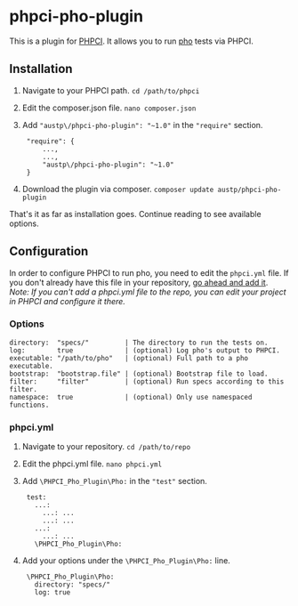 # phpci-pho-plugin
This is a plugin for [PHPCI](https://github.com/block8/phpci). It allows you
to run [pho](https://github.com/danielstjules/pho) tests via PHPCI.

## Installation
1. Navigate to your PHPCI path. `cd /path/to/phpci`
2. Edit the composer.json file. `nano composer.json`
3. Add `"austp\/phpci-pho-plugin": "~1.0"` in the `"require"` section.

        "require": {
            ...,
            ...,
            "austp\/phpci-pho-plugin": "~1.0"
        }
4. Download the plugin via composer. `composer update austp/phpci-pho-plugin`

That's it as far as installation goes. Continue reading to see available options.


## Configuration
In order to configure PHPCI to run pho, you need to edit the `phpci.yml` file.
If you don't already have this file in your repository, [go ahead and add it](https://www.phptesting.org/wiki/Adding-PHPCI-Support-to-Your-Projects).
*Note: If you can't add a phpci.yml file to the repo, you can edit your project in PHPCI and configure it there.*

### Options
    directory:  "specs/"         | The directory to run the tests on.
    log:        true             | (optional) Log pho's output to PHPCI.
    executable: "/path/to/pho"   | (optional) Full path to a pho executable.
    bootstrap:  "bootstrap.file" | (optional) Bootstrap file to load.
    filter:     "filter"         | (optional) Run specs according to this filter.
    namespace:  true             | (optional) Only use namespaced functions.

### phpci.yml
1. Navigate to your repository. `cd /path/to/repo`
2. Edit the phpci.yml file. `nano phpci.yml`
3. Add `\PHPCI_Pho_Plugin\Pho:` in the `"test"` section.

        test:
          ...:
            ...: ...
            ...: ...
          ...:
            ...: ...
          \PHPCI_Pho_Plugin\Pho:
4. Add your options under the `\PHPCI_Pho_Plugin\Pho:` line.

        \PHPCI_Pho_Plugin\Pho:
          directory: "specs/"
          log: true
